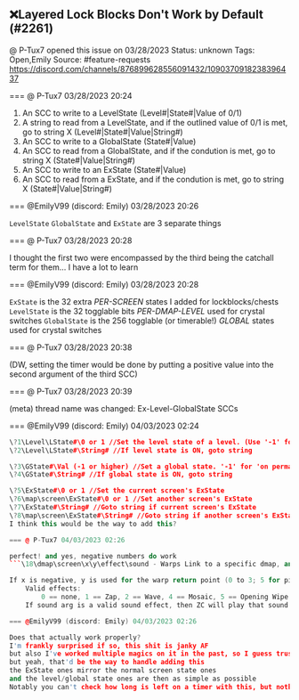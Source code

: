 ## ❌Layered Lock Blocks Don't Work by Default (#2261)
@ P-Tux7 opened this issue on 03/28/2023
Status: unknown
Tags: Open,Emily
Source: #feature-requests https://discord.com/channels/876899628556091432/1090370918238396437


=== @ P-Tux7 03/28/2023 20:24

1. An SCC to write to a LevelState (Level#|State#|Value of 0/1)
2. A string to read from a LevelState, and if the outlined value of 0/1 is met, go to string X (Level#|State#|Value|String#)
3. An SCC to write to a GlobalState (State#|Value)
4. An SCC to read from a GlobalState, and if the condution is met, go to string X (State#|Value|String#)
5. An SCC to write to an ExState (State#|Value)
6. An SCC to read from a ExState, and if the condution is met, go to string X (State#|Value|String#)

=== @EmilyV99 (discord: Emily) 03/28/2023 20:26

`LevelState` `GlobalState` and `ExState` are 3 separate things

=== @ P-Tux7 03/28/2023 20:28

I thought the first two were encompassed by the third being the catchall term for them... I have a lot to learn

=== @EmilyV99 (discord: Emily) 03/28/2023 20:28

`ExState` is the 32 extra *PER-SCREEN* states I added for lockblocks/chests
`LevelState` is the 32 togglable bits *PER-DMAP-LEVEL* used for crystal switches
`GlobalState` is the 256 togglable (or timerable!) *GLOBAL* states used for crystal switches

=== @ P-Tux7 03/28/2023 20:38

(DW, setting the timer would be done by putting a positive value into the second argument of the third SCC)

=== @ P-Tux7 03/28/2023 20:39

(meta) thread name was changed: Ex-Level-GlobalState SCCs

=== @EmilyV99 (discord: Emily) 04/03/2023 02:24

```cpp
\?1\Level\LState#\0 or 1 //Set the level state of a level. (Use '-1' for current level? does -1 work in SCCs?)
\?2\Level\LState#\String# //If level state is ON, goto string

\?3\GState#\Val (-1 or higher) //Set a global state. '-1' for 'on permanantly', positive value for timed.
\?4\GState#\String# //If global state is ON, goto string

\?5\ExState#\0 or 1 //Set the current screen's ExState
\?6\map\screen\ExState#\0 or 1 //Set another screen's ExState
\?7\ExState#\String# //Goto string if current screen's ExState
\?8\map\screen\ExState#\String# //Goto string if another screen's ExState```
I think this would be the way to add this?

=== @ P-Tux7 04/03/2023 02:26

perfect! and yes, negative numbers do work
```\18\dmap\screen\x\y\effect\sound - Warps Link to a specific dmap, and screen, at coordinates x, y.

If x is negative, y is used for the warp return point (0 to 3; 5 for pit warp).
    Valid effects: 
        0 == none, 1 == Zap, 2 == Wave, 4 == Mosaic, 5 == Opening Wipe
    If sound arg is a valid sound effect, then ZC will play that sound during the transition.```

=== @EmilyV99 (discord: Emily) 04/03/2023 02:26

Does that actually work properly?
I'm frankly surprised if so, this shit is janky AF
but also I've worked multiple magics on it in the past, so I guess trust past me?
but yeah, that'd be the way to handle adding this
the ExState ones mirror the normal screen state ones
and the level/global state ones are then as simple as possible
Notably you can't check how long is left on a timer with this, but nothing else generally does that either, most things just care if it's active or not

